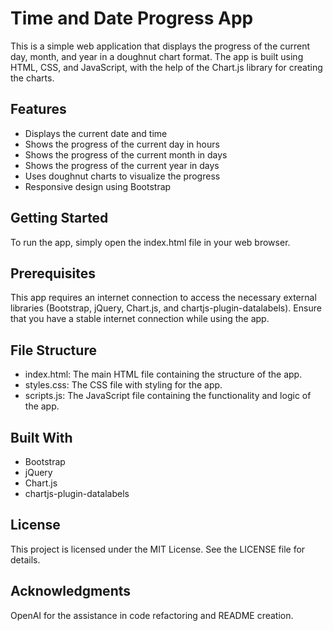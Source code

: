 # Time and Date Progress App
This is a simple web application that displays the progress of the current day, month, and year in a doughnut chart format. The app is built using HTML, CSS, and JavaScript, with the help of the Chart.js library for creating the charts.

## Features
- Displays the current date and time
- Shows the progress of the current day in hours
- Shows the progress of the current month in days
- Shows the progress of the current year in days
- Uses doughnut charts to visualize the progress
- Responsive design using Bootstrap

## Getting Started
To run the app, simply open the index.html file in your web browser.

## Prerequisites
This app requires an internet connection to access the necessary external libraries (Bootstrap, jQuery, Chart.js, and chartjs-plugin-datalabels). Ensure that you have a stable internet connection while using the app.

## File Structure
- index.html: The main HTML file containing the structure of the app.
- styles.css: The CSS file with styling for the app.
- scripts.js: The JavaScript file containing the functionality and logic of the app.

## Built With
- Bootstrap
- jQuery
- Chart.js
- chartjs-plugin-datalabels

## License
This project is licensed under the MIT License. See the LICENSE file for details.

## Acknowledgments
OpenAI for the assistance in code refactoring and README creation.
